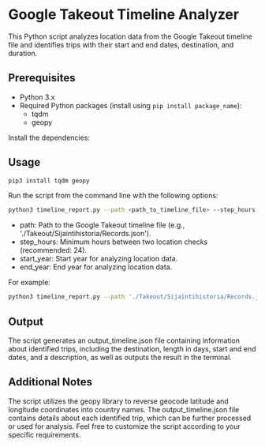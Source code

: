 # Google Takeout Timeline Analyzer

This Python script analyzes location data from the Google Takeout timeline file and identifies trips with their start and end dates, destination, and duration.

## Prerequisites

- Python 3.x
- Required Python packages (install using `pip install package_name`):
  - tqdm
  - geopy

Install the dependencies:

## Usage
```bash
pip3 install tqdm geopy
```
Run the script from the command line with the following options:

```bash
python3 timeline_report.py --path <path_to_timeline_file> --step_hours <minimum_hours_between_location_checks> --start_year <start_year> --end_year <end_year>
```
- path: Path to the Google Takeout timeline file (e.g., './Takeout/Sijaintihistoria/Records.json').
- step_hours: Minimum hours between two location checks (recommended: 24).
- start_year: Start year for analyzing location data.
- end_year: End year for analyzing location data.

For example:
```bash
python3 timeline_report.py --path './Takeout/Sijaintihistoria/Records.json' --step_hours 24 --start_year 2023 --end_year 2024
```

## Output

The script generates an output_timeline.json file containing information about identified trips, including the destination, length in days, start and end dates, and a description, as well as outputs the result in the terminal.

## Additional Notes

The script utilizes the geopy library to reverse geocode latitude and longitude coordinates into country names.
The output_timeline.json file contains details about each identified trip, which can be further processed or used for analysis.
Feel free to customize the script according to your specific requirements.